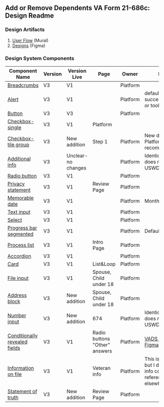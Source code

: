 ## Add or Remove Dependents VA Form 21-686c: Design Readme

### Design Artifacts
1. [User Flow](https://app.mural.co/t/coforma8350/m/coforma8350/1693342568662/de8a4eb202d07e4802e1be45fe7f6a8f5d02128e?sender=u25797e1e73ca47c67e3c4331) (Mural)
2. [Designs](https://www.figma.com/file/7W55oNwdVXvXOTI9SaFzQ7/686c-Add-or-Remove-Dependents?type=design&node-id=8%3A9&mode=design&t=AcIv03oHGZlFDriH-1) (Figma)

### Design System Components

|Component Name|Version|Version Live|Page|Owner|Notes|
|--------------|-------|------------|----|-----|-----|
|[Breadcrumbs](https://design.va.gov/components/breadcrumbs#default)|V3|V1||Platform||
|[Alert](https://design.va.gov/components/alert)|V3|V1| |Platform|default (info), success, sign in or tool prompt|
|[Button](https://design.va.gov/components/button/#examples---v3)|V3|V3||Platform| |
|[Checkbox-single](https://design.va.gov/components/form/checkbox#examples---single---v3)|V3|V1 |Platform| |
|[Checkbox-tile group](https://design.va.gov/components/form/checkbox#tile-1)|V3|New addition|Step 1|Platform|New design from Platform recommendations|
|[Additional info](https://design.va.gov/components/additional-info#default)|V3|Unclear-no changes||Platform|Identical to V1, does not exist in USWDS |
|[Radio button](https://design.va.gov/components/form/radio-button#default)|V3|V1| |Platform| |
|[Privacy statement](https://design.va.gov/components/form/privacy-agreement#examples---v3)|V3|V1|Review Page|Platform||
|[Memorable date](https://design.va.gov/components/form/memorable-date#month-select)|V3|V1||Platform|Month select|
|[Text input](https://design.va.gov/components/form/text-input#examples---v3)|V3|V1| |Platform| |
|[Select](https://design.va.gov/components/form/select#examples---v3)|V3|V1| |Platform| |
|[Progress bar segmented](https://design.va.gov/components/form/progress-bar-segmented#default)|V3|V1||Platform|Default|
|[Process list](https://design.va.gov/components/process-list#examples---v3)|V3|V1|Intro Page|Platform| |
|[Accordion](https://design.va.gov/components/accordion#examples---v3)|V3|V1||Platform||
|[Card](https://design.va.gov/components/card#default---white-with-border)|V3|V1|List&Loop|Platform| |
|[File input](https://design.va.gov/components/form/file-input#accepts-only-specific-file-types)|V3|V1|Spouse, Child under 18|Platform| |
|[Address block](https://design.va.gov/components/address-block#examples)|V3|New addition|Spouse, Child under 18|Platform| |
|[Number input](https://design.va.gov/components/form/number-input#hint-text)|V3|New addition|674|Platform|Identical to V1, does not exist in USWDS|
|[Conditionally revealed fields](https://design.va.gov/patterns/ask-users-for/relationship#conditionally-revealed-fields)|V3|V1|Radio buttons "Other" answers|Platform|[VADS pattern in Figma](https://www.figma.com/file/4A3O3mVx4xDAKfHE7fPF1U/VADS-Templates%2C-Patterns%2C-and-Forms?type=design&node-id=2988%3A24492&mode=design&t=pfavvPC0uZ0kM5nE-1)|
|[Information on file](https://design.va.gov/patterns/help-users-to/know-how-their-information-is-updated#communicate-information-that-is-on-file)|V3|V1|Veteran info|Platform|This is a pattern but I don't see the info component referenced elsewhere|
|[Statement of truth](https://design.va.gov/components/form/statement-of-truth#examples---v3)|V3|New addition|Review Page|Platform||
